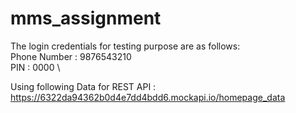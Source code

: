 # mms_assignment

The login credentials for testing purpose are as follows:   
Phone Number : 9876543210 \
PIN : 0000  \

Using following Data for REST API : 
https://6322da94362b0d4e7dd4bdd6.mockapi.io/homepage_data
